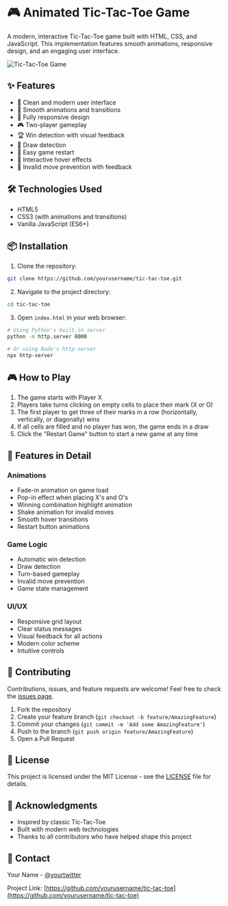 # 🎮 Animated Tic-Tac-Toe Game

A modern, interactive Tic-Tac-Toe game built with HTML, CSS, and JavaScript. This implementation features smooth animations, responsive design, and an engaging user interface.

![Tic-Tac-Toe Game](https://i.imgur.com/placeholder.png)

## ✨ Features

- 🎯 Clean and modern user interface
- 🎨 Smooth animations and transitions
- 📱 Fully responsive design
- 🎮 Two-player gameplay
- 🏆 Win detection with visual feedback
- 🤝 Draw detection
- 🔄 Easy game restart
- 💫 Interactive hover effects
- 🎯 Invalid move prevention with feedback


## 🛠️ Technologies Used

- HTML5
- CSS3 (with animations and transitions)
- Vanilla JavaScript (ES6+)

## 📦 Installation

1. Clone the repository:
```bash
git clone https://github.com/yourusername/tic-tac-toe.git
```

2. Navigate to the project directory:
```bash
cd tic-tac-toe
```

3. Open `index.html` in your web browser:
```bash
# Using Python's built-in server
python -m http.server 8000

# Or using Node's http-server
npx http-server
```

## 🎮 How to Play

1. The game starts with Player X
2. Players take turns clicking on empty cells to place their mark (X or O)
3. The first player to get three of their marks in a row (horizontally, vertically, or diagonally) wins
4. If all cells are filled and no player has won, the game ends in a draw
5. Click the "Restart Game" button to start a new game at any time

## 🎨 Features in Detail

### Animations
- Fade-in animation on game load
- Pop-in effect when placing X's and O's
- Winning combination highlight animation
- Shake animation for invalid moves
- Smooth hover transitions
- Restart button animations

### Game Logic
- Automatic win detection
- Draw detection
- Turn-based gameplay
- Invalid move prevention
- Game state management

### UI/UX
- Responsive grid layout
- Clear status messages
- Visual feedback for all actions
- Modern color scheme
- Intuitive controls

## 🤝 Contributing

Contributions, issues, and feature requests are welcome! Feel free to check the [issues page](https://github.com/yourusername/tic-tac-toe/issues).

1. Fork the repository
2. Create your feature branch (`git checkout -b feature/AmazingFeature`)
3. Commit your changes (`git commit -m 'Add some AmazingFeature'`)
4. Push to the branch (`git push origin feature/AmazingFeature`)
5. Open a Pull Request

## 📝 License

This project is licensed under the MIT License - see the [LICENSE](LICENSE) file for details.

## 👏 Acknowledgments

- Inspired by classic Tic-Tac-Toe
- Built with modern web technologies
- Thanks to all contributors who have helped shape this project

## 📧 Contact

Your Name - [@yourtwitter](https://twitter.com/yourtwitter)

Project Link: [https://github.com/yourusername/tic-tac-toe](https://github.com/yourusername/tic-tac-toe)
